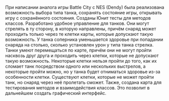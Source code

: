 При написании аналога игры Battle City с NES (Dendy) была реализована возможность выбора типа танка, сохранять состояние игры, открывать игру с сохранённого состояния. Созданы Юнит тесты для методов классов. Разработано удобное управление для танков. Они могут стрелять в ту сторону, в которую направлены, причём снаряд может проходить только через те клетки карты, которые допускают такую возможность. У танка соперника уменьшается здоровье при попадании снаряда на столько, сколько установлен урон у типа танка стрелка. Танки умеют перемещаться по карте, причём они не могут пройти насквозь друг друга и проходить через клетки, которые не допускают такую возможность. Некоторые клетки нельзя пройти до того, как их сломает танк посредством одного или нескольких выстрелов, а некоторые пройти можно, но у танка будет отниматься здоровье из-за особенности клетки. Существуют клетки, которые не может пройти танк, но снаряд через неё пролетать сможет. Также, создана карта для тестирования методов и взаимодействия классов. Это позволит в дальнейшем создать графический интерфейс.
